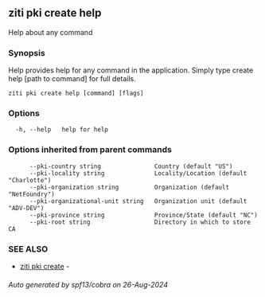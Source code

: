 ## ziti pki create help

Help about any command

### Synopsis

Help provides help for any command in the application.
Simply type create help [path to command] for full details.

```
ziti pki create help [command] [flags]
```

### Options

```
  -h, --help   help for help
```

### Options inherited from parent commands

```
      --pki-country string               Country (default "US")
      --pki-locality string              Locality/Location (default "Charlotte")
      --pki-organization string          Organization (default "NetFoundry")
      --pki-organizational-unit string   Organization unit (default "ADV-DEV")
      --pki-province string              Province/State (default "NC")
      --pki-root string                  Directory in which to store CA
```

### SEE ALSO

* [ziti pki create](../create.md)	 - 

###### Auto generated by spf13/cobra on 26-Aug-2024
